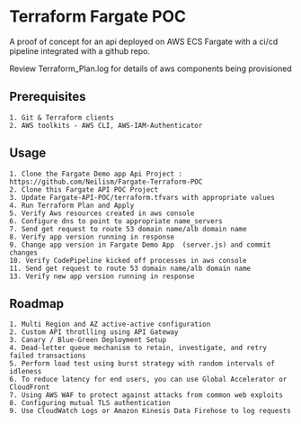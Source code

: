 
# Terraform Fargate POC

A proof of concept for an api deployed on AWS ECS Fargate with a ci/cd pipeline integrated with a github repo.

Review Terraform_Plan.log for details of aws components being provisioned



## Prerequisites

    1. Git & Terraform clients
    2. AWS toolkits - AWS CLI, AWS-IAM-Authenticator



## Usage

	1. Clone the Fargate Demo app Api Project : https://github.com/Neilism/Fargate-Terraform-POC
	2. Clone this Fargate API POC Project
	3. Update Fargate-API-POC/terraform.tfvars with appropriate values
	4. Run Terraform Plan and Apply
	5. Verify Aws resources created in aws console
	6. Configure dns to point to appropriate name_servers
	7. Send get request to route 53 domain name/alb domain name
	8. Verify app version running in response
	9. Change app version in Fargate Demo App  (server.js) and commit changes
	10. Verify CodePipeline kicked off processes in aws console
	11. Send get request to route 53 domain name/alb domain name
    13. Verify new app version running in response

    
## Roadmap

    1. Multi Region and AZ active-active configuration
    2. Custom API throtlling using API Gateway
    3. Canary / Blue-Green Deployment Setup
    4. Dead-letter queue mechanism to retain, investigate, and retry failed transactions
    5. Perform load test using burst strategy with random intervals of idleness
    6. To reduce latency for end users, you can use Global Accelerator or CloudFront
    7. Using AWS WAF to protect against attacks from common web exploits
    8. Configuring mutual TLS authentication
    9. Use CloudWatch Logs or Amazon Kinesis Data Firehose to log requests




